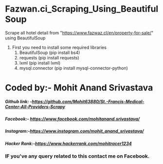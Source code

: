 # Fazwan.ci_Scraping_Using_BeautifulSoup


Scrape all hotel detail from "https://www.fazwaz.cl/en/property-for-sale/" using BeautifulSoup

1. First you need to install some required libraries
    1. BeautifulSoup  (pip install bs4)
    2. requests (pip install requests)
    3. lxml (pip install lxml)
    4. mysql.connector (pip install mysql-connector-python)



# Coded by:- Mohit Anand Srivastava
##### Github link: -https://github.com/Mohit63880/St.-Francis-Medical-Center-All-Providers-Scrapy
##### Facebook:- https://www.facebook.com/mohitanand.srivastava/
##### Instagram:-https://www.instagram.com/mohit_anand_srivastava/
##### Hacker Rank:-https://www.hackerrank.com/mohitracer1234

### IF you've any query related to this contact me on Facebook.
